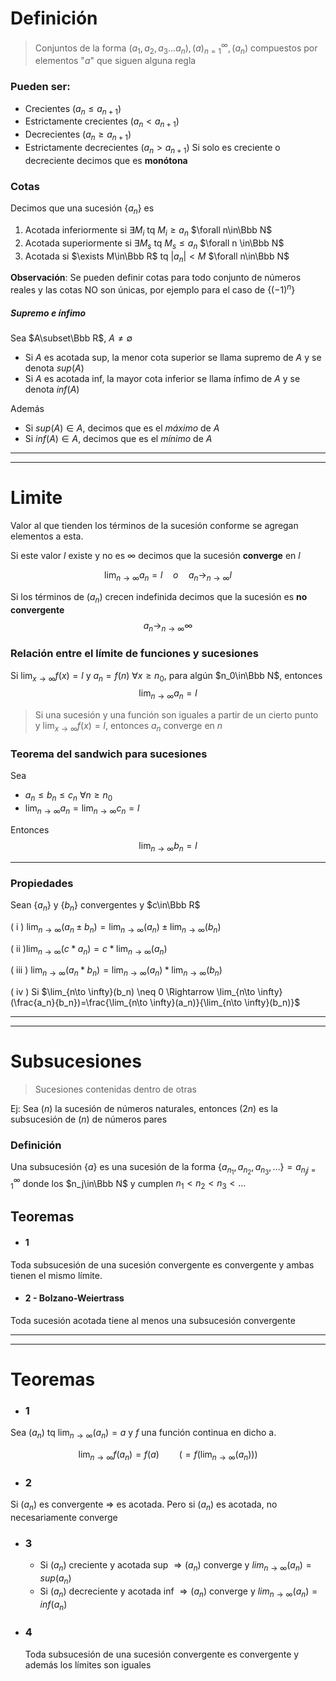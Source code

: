 # Definición
>Conjuntos de la forma $(a_1,a_2,a_3... a_n),(a)_{n=1}^\infty,(a_n)$ compuestos por elementos "$a$" que siguen alguna regla

### Pueden ser:
- Crecientes ($a_n \leq a_{n+1}$)
- Estrictamente crecientes ($a_n < a_{n+1}$)
- Decrecientes ($a_n \geq a_{n+1}$)
- Estrictamente decrecientes ($a_n > a_{n+1}$)
Si solo es creciente o decreciente decimos que es __monótona__

### Cotas
Decimos que una sucesión $\{a_n\}$ es
1. Acotada inferiormente si $\exists M_i$ tq $M_i\geq a_n$ $\forall n\in\Bbb N$
2. Acotada superiormente si $\exists M_s$ tq $M_s\leq a_n$ $\forall n \in\Bbb N$
3. Acotada si $\exists M\in\Bbb R$ tq $|a_n|< M$ $\forall n\in\Bbb N$

**Observación**:
Se pueden definir cotas para todo conjunto de números reales y las cotas NO son únicas, por ejemplo para el caso de $\{(-1)^n\}$

##### Supremo e ínfimo
Sea $A\subset\Bbb R$, $A\neq\emptyset$
- Si $A$ es acotada sup, la menor cota superior se llama supremo de $A$ y se denota $sup(A)$
- Si $A$ es acotada inf, la mayor cota inferior se llama ínfimo de $A$ y se denota $inf(A)$

Además
- Si $sup(A)\in A$, decimos que es el *máximo* de $A$
- Si $inf(A)\in A$, decimos que es el *mínimo* de $A$


---
---
# Limite
Valor al que tienden los términos de la sucesión conforme se agregan elementos a esta.

Si este valor $l$ existe y no es $\infty$ decimos que la sucesión **converge** en $l$

$$\lim_{n\to \infty}a_n=l \quad  o \quad a_n \operatorname*{\rightarrow}_{n\to \infty} l$$

Si los términos de $(a_n)$ crecen indefinida decimos que la sucesión es **no convergente**
$$a_n \operatorname*{\rightarrow}_{n\to \infty} \infty$$

### Relación entre el límite de funciones y sucesiones
Si $\lim_{x\to \infty}f(x)=l$ y $a_n=f(n)$ $\forall x\geq n_0$, para algún $n_0\in\Bbb N$, entonces
$$\lim_{n\to \infty}a_n=l$$

>Si una sucesión y una función son iguales a partir de un cierto punto y $\lim_{x\to \infty}f(x)=l$, entonces $a_n$ converge en $n$

### Teorema del sandwich para sucesiones
Sea
- $a_n\leq b_n\leq c_n$ $\forall n\geq n_0$
- $\lim_{n\to \infty}a_n=\lim_{n\to \infty}c_n=l$

Entonces 
$$\lim_{n\to \infty}b_n=l$$

---
### Propiedades
Sean $\{a_n\}$ y $\{b_n\}$ convergentes y $c\in\Bbb R$

( i ) $\lim_{n\to \infty}(a_n \pm b_n)= \lim_{n\to \infty}(a_n) \pm \lim_{n\to \infty}(b_n)$

( ii )$\lim_{n\to \infty}(c * a_n)= c * \lim_{n\to \infty}(a_n)$

( iii ) $\lim_{n\to \infty}(a_n * b_n)= \lim_{n\to \infty}(a_n) * \lim_{n\to \infty}(b_n)$

( iv ) Si $\lim_{n\to \infty}(b_n) \neq 0 \Rightarrow \lim_{n\to \infty}(\frac{a_n}{b_n})=\frac{\lim_{n\to \infty}(a_n)}{\lim_{n\to \infty}(b_n)}$

---
---
# Subsucesiones
> Sucesiones contenidas dentro de otras

Ej: 
Sea $(n)$ la sucesión de números naturales, entonces $(2n)$ es la subsucesión de $(n)$ de números pares

### Definición
Una subsucesión $\{a\}$ es una sucesión de la forma $\{a_{n_1},a_{n_2},a_{n_3},\dots \}={a_{n_j}}^{\infty}_{j=1}$ donde los $n_j\in\Bbb N$ y cumplen $n_1<n_2<n_3<\dots$

## Teoremas
- #### 1 
Toda subsucesión de una sucesión convergente es convergente y ambas tienen el mismo límite.
- #### 2 - Bolzano-Weiertrass
Toda sucesión acotada tiene al menos una subsucesión convergente

---
---
# Teoremas
- ### 1
Sea $(a_n)$ tq $\lim_{n \to \infty}(a_n) = a$ y $f$ una función continua en dicho a.

$$\lim_{n\to \infty}f(a_n) = f(a) \qquad (= f(\lim_{n\to \infty}(a_n)))$$
- ### 2
Si $(a_n)$ es convergente $\Rightarrow$ es acotada. Pero si $(a_n)$ es acotada, no necesariamente converge
- ### 3
	- Si $(a_n)$ creciente y acotada sup $\Rightarrow (a_n)$ converge y $lim_{n\to \infty}(a_n) = sup(a_n)$  
	-  Si $(a_n)$ decreciente y acotada inf $\Rightarrow (a_n)$ converge y $lim_{n\to \infty}(a_n) = inf(a_n)$  
- ### 4
  Toda subsucesión de una sucesión convergente es convergente y además los límites son iguales